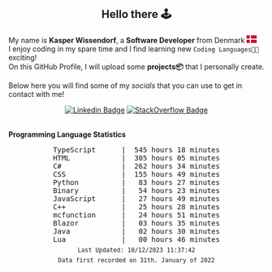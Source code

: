 ## <p align="center">Hello there 🕹️</p>

My name is **Kasper Wissendorf**, a **Software Developer** from Denmark <img src="/icons/denmark85.PNG" width="20"><br/>
I enjoy coding in my spare time and I find learning new `Coding Languages👨‍💻` exciting!<br/>
On this GitHub Profile, I will upload some **projects📦** that I personally create.

Below here you will find some of my *socials* that you can use to get in contact with me! 

<div align="center">
  
[![Linkedin Badge](https://img.shields.io/badge/-LinkedIn-blue?style=flat-square&logo=Linkedin&logoColor=white)](https://www.linkedin.com/in/kasper-wissendorf-7279011b6/)
[![StackOverflow Badge](https://img.shields.io/badge/-Stack%20Overflow-FE7A16?style=flat-square&logo=Stack-Overflow&logoColor=white)](https://stackoverflow.com/users/18100435/kasper-wissendorf)
</div>

<br>
<strong>Programming Language Statistics</strong>
<br>
<div align="center">
<pre>
TypeScript      |  545 hours 18 minutes
HTML            |  305 hours 05 minutes
C#              |  262 hours 34 minutes
CSS             |  155 hours 49 minutes
Python          |   83 hours 27 minutes
Binary          |   54 hours 23 minutes
JavaScript      |   27 hours 49 minutes
C++             |   25 hours 28 minutes
mcfunction      |   24 hours 51 minutes
Blazor          |   03 hours 35 minutes
Java            |   02 hours 30 minutes
Lua             |   00 hours 46 minutes
<sub>Last Updated: 10/12/2023 11:37:42</sub>
<sub>Data first recorded on 31th. January of 2022</sub>
</pre>
</div>

